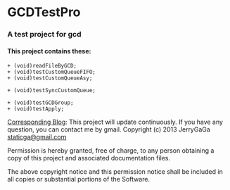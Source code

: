 GCDTestPro
==========

### A test project for gcd

#### This project contains these:

  	+ (void)readFileByGCD;
  	+ (void)testCustomQueueFIFO;
  	+ (void)testCustomQueueAsy;

  	+ (void)testSyncCustomQueue;

  	+ (void)testGCDGroup;
  	+ (void)testApply;
  	
[Corresponding Blog](http://jerryga.github.io/blog/2013/08/30/gcd/): 
This project will update continuously.
If you have any question, you can contact me by gmail.
Copyright (c) 2013 JerryGaGa <staticga@gmail.com>
 
Permission is hereby granted, free of charge, to any person obtaining a copy
of this project and associated documentation files.
 
The above copyright notice and this permission notice shall be included in all
copies or substantial portions of the Software.

